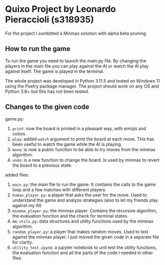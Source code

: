 # Quixo Project by Leonardo Pieraccioli (s318935)

For the project I sumbitted a Minmax solution with alpha beta pruning. 


## How to run the game

To run the game you need to launch the main.py file. By changing the players in the main file you can play against the AI or watch the AI play against itself. The game is played in the terminal.

The whole project was developed in Python 3.11.5 and tested on Windows 11 using the Poetry package manager. The project should work on any OS and Python 3.8+ but this has not been tested.

## Changes to the given code

game.py:
1. ```print```: now the board is printed in a pleasant way, with emojis and colors.
2. ```play```: added ```watch``` argument to print the board at each move. This has been useful to watch the game while the AI is playing.
3. ```move```: is now a public function to be able to try moves from the minmax algorithm.
4. ```undo```: is a new function to change the board. Is used by minmax to revert the board to a previous state.

added files:
1. ```main.py```: the main file to run the game. It contains the calls to the game loop and a few matches with different players.
2. ```human_player.py```: a player that asks the user for the move. Used to understand the game and analyze strategies (also to let my friends play against my AI)
3. ```minmax_player.py```: the minmax player. Contains the recursive algorithm, the evaluation function and the check for terminal states.
4. ```mm_utils.py```: data structures and utility functions used by the minmax algorithm.
5. ```random_player.py```: a player that makes random moves. Used to test against the minmax player. I just moved the given code in a separate file for clarity.
6. ```utility_test.ipynb```: a jupyter notebook to unit test the utility functions, the evaluation function and all the parts of the code I needed in other files.

